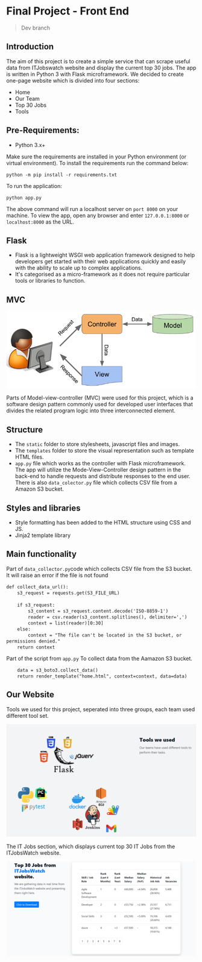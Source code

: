 # Final Project - Front End

> Dev branch

## Introduction
The aim of this project is to create a simple service that can scrape useful data from ITJobswatch website and display the current top 30 jobs.
The app is written in Python 3 with Flask microframework. We decided to create one-page website which is divided into four sections:
- Home
- Our Team
- Top 30 Jobs
- Tools

## Pre-Requirements:
- Python 3.x+

Make sure the requirements are installed in your Python environment (or virtual environment). To install the requirements run the command below:
```
python -m pip install -r requirements.txt
```

To run the application:
```
python app.py
```

The above command will run a localhost server on `port 8000` on your machine. To view the app, open any browser and enter `127.0.0.1:8000` or `localhost:8000` as the URL.


## Flask
- Flask is a lightweight WSGI web application framework designed to help developers get started with their web applications quickly and easily with the ability to scale up to complex applications.
- It's categorised as a micro-framework as it does not require particular tools or libraries to function.

## MVC
![MVC](media/mvc.png)

Parts of Model-view-controller (MVC) were used for this project, which is a software design pattern commonly used for developed user interfaces that divides the related program logic into three interconnected element.

## Structure
- The `static` folder to store stylesheets, javascript files and images.
- The `templates` folder to store the visual representation such as template HTML files.
- `app.py` file which works as the controller with Flask microframework. The app will utilize the Mode-View-Controller design pattern in the back-end to handle requests and distribute responses to the end user. There is also `data_colector.py` file which collects CSV file from a Amazon S3 bucket. 

## Styles and libraries
- Style formatting has been added to the HTML structure using CSS and JS. 
- Jinja2 template library




## Main functionality


Part of `data_collector.py`code which collects CSV file from the S3 bucket.  
It will raise an error if the file is not found
```
def collect_data_url():
    s3_request = requests.get(S3_FILE_URL)

    if s3_request: 
        s3_content = s3_request.content.decode('ISO-8859-1')
        reader = csv.reader(s3_content.splitlines(), delimiter=',')
        context = list(reader)[0:30]
    else:
        context = "The file can't be located in the S3 bucket, or permissions denied."
    return context
```


Part of the script from `app.py` To collect data from the Aamazon S3 bucket. 
```
    data = s3_boto3.collect_data()
    return render_template("home.html", context=context, data=data)  
```

## Our Website
Tools we used for this project, seperated into three groups, each team used different tool set.   

![Tools](media/tools.PNG)

The IT Jobs section, which displays current top 30 IT Jobs from the ITJobsWatch website.   

![Jobs](media/30jobs.PNG)
